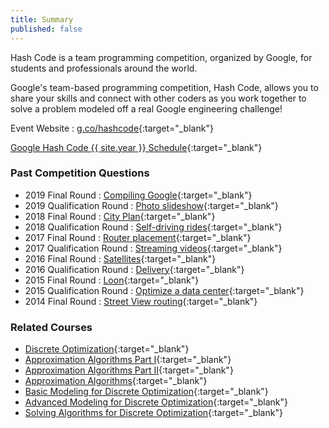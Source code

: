 ```yaml
---
title: Summary
published: false
---
```


Hash Code is a team programming competition, organized by Google, for students and professionals around the world.

Google's team-based programming competition, Hash Code, allows you to share your skills and connect with other coders as you work together to solve a problem modeled off a real Google engineering challenge!

Event Website : [g.co/hashcode](https://g.co/hashcode){:target="_blank"}

[Google Hash Code {{ site.year }} Schedule](https://codingcompetitions.withgoogle.com/hashcode/schedule){:target="_blank"}

### Past Competition Questions

* 2019 Final Round : [Compiling Google](https://storage.googleapis.com/coding-competitions.appspot.com/HC/2019/hashcode2019_final_task.pdf){:target="_blank"}
* 2019 Qualification Round : [Photo slideshow](https://storage.googleapis.com/coding-competitions.appspot.com/HC/2019/hashcode2019_qualification_task.pdf){:target="_blank"}
* 2018 Final Round : [City Plan](https://storage.googleapis.com/coding-competitions.appspot.com/HC/2018/hashcode2018_final_task.pdf){:target="_blank"}
* 2018 Qualification Round : [Self-driving rides](https://storage.googleapis.com/coding-competitions.appspot.com/HC/2018/hashcode2018_qualification_task.pdf){:target="_blank"}
* 2017 Final Round : [Router placement](https://storage.googleapis.com/coding-competitions.appspot.com/HC/2017/hashcode2017_final_task.pdf){:target="_blank"}
* 2017 Qualification Round : [Streaming videos](https://storage.googleapis.com/coding-competitions.appspot.com/HC/2017/hashcode2017_qualification_task.pdf){:target="_blank"}
* 2016 Final Round : [Satellites](https://storage.googleapis.com/coding-competitions.appspot.com/HC/2016/hashcode2016_final_task.pdf){:target="_blank"}
* 2016 Qualification Round : [Delivery](https://storage.googleapis.com/coding-competitions.appspot.com/HC/2016/hashcode2016_qualification_task.pdf){:target="_blank"}
* 2015 Final Round : [Loon](https://storage.googleapis.com/coding-competitions.appspot.com/HC/2015/hashcode2015_final_task.pdf){:target="_blank"}
* 2015 Qualification Round : [Optimize a data center](https://storage.googleapis.com/coding-competitions.appspot.com/HC/2015/hashcode2015_qualification_task.pdf){:target="_blank"}
* 2014 Final Round : [Street View routing](https://storage.googleapis.com/coding-competitions.appspot.com/HC/2014/hashcode2014_final_task.pdf){:target="_blank"}

### Related Courses

* [Discrete Optimization](https://www.coursera.org/learn/discrete-optimization){:target="_blank"}
* [Approximation Algorithms Part I](https://www.coursera.org/learn/approximation-algorithms-part-1){:target="_blank"}
* [Approximation Algorithms Part II](https://www.coursera.org/learn/approximation-algorithms-part-2){:target="_blank"}
* [Approximation Algorithms](https://www.coursera.org/learn/approximation-algorithms){:target="_blank"}
* [Basic Modeling for Discrete Optimization](https://www.coursera.org/learn/basic-modeling){:target="_blank"}
* [Advanced Modeling for Discrete Optimization](https://www.coursera.org/learn/advanced-modeling){:target="_blank"}
* [Solving Algorithms for Discrete Optimization](https://www.coursera.org/learn/solving-algorithms-discrete-optimization){:target="_blank"}
